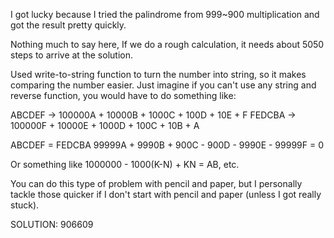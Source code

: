 I got lucky because I tried the palindrome from 999~900 multiplication and got
the result pretty quickly.

Nothing much to say here, If we do a rough calculation, it needs
about 5050 steps to arrive at the solution. 

Used write-to-string function to turn the number into string, so it makes
comparing the number easier. Just imagine if you can't use any string and
reverse function, you would have to do something like:

ABCDEF -> 100000A + 10000B + 1000C + 100D + 10E + F
FEDCBA -> 100000F + 10000E + 1000D + 100C + 10B + A

ABCDEF = FEDCBA
99999A + 9990B + 900C - 900D - 9990E - 99999F = 0

Or something like 1000000 - 1000(K-N) + KN = AB, etc.

You can do this type of problem with pencil and paper, but I
personally tackle those quicker if I don't start with pencil and paper (unless
I got really stuck).

SOLUTION: 906609

